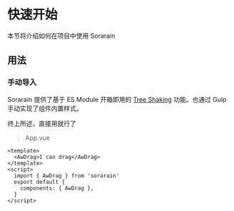 # 快速开始

本节将介绍如何在项目中使用 Sorarain



## 用法

### 手动导入

Sorarain 提供了基于 ES Module 开箱即用的 [Tree Shaking](https://webpack.js.org/guides/tree-shaking/) 功能。也通过 Gulp 手动实现了组件内置样式。

终上所述，直接用就行了

> App.vue

```vue
<template>
  <AwDrag>I can drag</AwDrag>
</template>
<script>
  import { AwDrag } from 'sorarain'
  export default {
    components: { AwDrag },
  }
</script>
```

